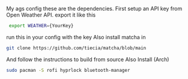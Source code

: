 My ags config these are the dependencies. First setup an API key from Open Weather API. export it like this

```sh 
 export WEATHER={YourKey}
```

run this in your config with the key
Also install matcha in 
```sh 
git clone https://github.com/tiecia/matcha/blob/main
```

And follow the instructions to build from source
Also Install (Arch)
```sh
sudo pacman -S rofi hyprlock bluetooth-manager
```
